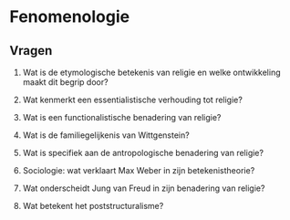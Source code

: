 # Fenomenologie

## Vragen
1. Wat is de etymologische betekenis van religie en welke ontwikkeling maakt dit begrip door?


2. Wat kenmerkt een essentialistische verhouding tot religie?
3. Wat is een functionalistische benadering van religie? 
4. Wat is de familiegelijkenis van Wittgenstein?
5. Wat is specifiek aan de antropologische benadering van religie?
6. Sociologie: wat verklaart Max Weber in zijn betekenistheorie?
7. Wat onderscheidt Jung van Freud in zijn benadering van religie?
8. Wat betekent het poststructuralisme?
